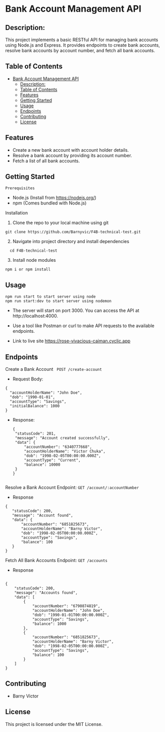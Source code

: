# Bank Account Management API
## Description: 
This project implements a basic RESTful API for managing bank accounts using Node.js and Express. It provides endpoints to create bank accounts, resolve bank accounts by account number, and fetch all bank accounts.

## Table of Contents
- [Bank Account Management API](#bank-account-management-api)
  - [Description:](#description)
  - [Table of Contents](#table-of-contents)
  - [Features](#features)
  - [Getting Started](#getting-started)
  - [Usage](#usage)
  - [Endpoints](#endpoints)
  - [Contributing](#contributing)
  - [License](#license)
  
## Features
- Create a new bank account with account holder details.
- Resolve a bank account by providing its account number.
- Fetch a list of all bank accounts.
  
## Getting Started
    Prerequisites
 * Node.js (Install from https://nodejs.org/)
 * npm (Comes bundled with Node.js)
  
  Installation
  1. Clone the repo to your local machine using git  
```
git clone https://github.com/Barnyvic/F4B-technical-test.git
```
2. Navigate into project directory and install dependencies
 ```
   cd F4B-technical-test
```
3. Install node modules
  ```
npm i or npm install
   ```
## Usage
```
npm run start to start server using node
npm run start:dev to start server using nodemon
```
* The server will start on port 3000. You can access the API at http://localhost:4000.

* Use a tool like Postman or curl to make API requests to the available endpoints.
*  Link to live site  https://rose-vivacious-caiman.cyclic.app
  
## Endpoints
 Create a Bank Account
 ` POST /create-account`
  * Request Body:
  ```
  {
    "accountHolderName": "John Doe",
    "dob": "1990-01-01",
    "accountType": "Savings",
    "initialBalance": 1000
}
  ```
* Response:
   ``` 
   {
    "statusCode": 201,
    "message": "Account created successfully",
    "data": {
        "accountNumber": "6340777668",
        "accountHolderName": "Victor Chuka",
        "dob": "1998-02-05T00:00:00.000Z",
        "accountType": "Current",
        "balance": 10000
    }
  }
      
   ```
Resolve a Bank Account 
Endpoint: `GET /account/:accountNumber`
* Response
 ```
 {
    "statusCode": 200,
    "message": "Account found",
    "data": {
        "accountNumber": "6851825673",
        "accountHolderName": "Barny Victor",
        "dob": "1998-02-05T00:00:00.000Z",
        "accountType": "Savings",
        "balance": 100
    }
}
 
 ```

Fetch All Bank Accounts
Endpoint: `GET /accounts`
* Response
```

{
    "statusCode": 200,
    "message": "Accounts found",
    "data": [
        {
            "accountNumber": "6790874819",
            "accountHolderName": "John Doe",
            "dob": "1990-01-01T00:00:00.000Z",
            "accountType": "Savings",
            "balance": 1000
        },
        {
            "accountNumber": "6851825673",
            "accountHolderName": "Barny Victor",
            "dob": "1998-02-05T00:00:00.000Z",
            "accountType": "Savings",
            "balance": 100
        }
    ]
}

```


## Contributing
 * Barny Victor 
  
## License
 This project is licensed under the MIT License.